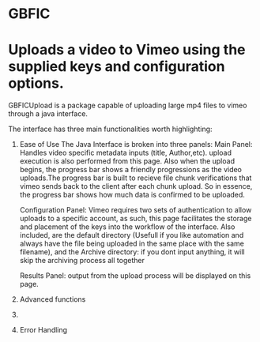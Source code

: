 GBFIC
=====

Uploads a video to Vimeo using the supplied keys and configuration options.
=====


GBFICUpload is a package capable of uploading large mp4 files to vimeo through a java interface. 

The interface has three main functionalities worth highlighting:

1. Ease of Use
   The Java Interface is broken into three panels:
    Main Panel: Handles video specific metadata inputs (title, Author,etc). upload execution is also performed from this page. Also when the upload begins, the progress bar shows a friendly progressions as the video uploads.The progress bar is built to recieve file chunk verifications that vimeo sends back to the client after each chunk upload. So in essence, the progress bar shows how much data is confirmed to be uploaded.
    
    Configuration Panel: Vimeo requires two sets of authentication to allow uploads to a specific account, as such, this page facilitates the storage and placement of the keys into the workflow of the interface. Also included, are the default directory (Usefull if you like automation and always have the file being uploaded in the same place with the same filename), and the Archive directory: if you dont input anything, it will skip the archiving process all together

    Results Panel: output from the upload process will be displayed on this page. 
      
2. Advanced functions
3.  
3. Error Handling
